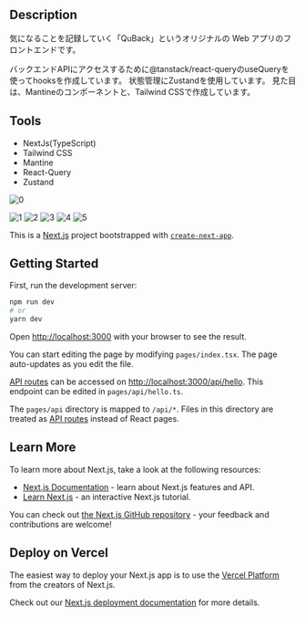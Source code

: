 
## Description
気になることを記録していく「QuBack」というオリジナルの Web アプリのフロントエンドです。 

バックエンドAPIにアクセスするために@tanstack/react-queryのuseQueryを使ってhooksを作成しています。
状態管理にZustandを使用しています。
見た目は、Mantineのコンポーネントと、Tailwind CSSで作成しています。

## Tools
- NextJs(TypeScript)
- Tailwind CSS
- Mantine
- React-Query
- Zustand

![0](https://user-images.githubusercontent.com/101968115/206491648-5c08cbd8-8b41-409d-87c1-84fb036e286e.png)

![1](https://user-images.githubusercontent.com/101968115/206491713-21f5e26b-7798-4946-9021-82aaf22452ba.png)
![2](https://user-images.githubusercontent.com/101968115/206491795-697013e1-57b3-4fe3-b05b-0cc5ce0d7666.png)
![3](https://user-images.githubusercontent.com/101968115/206491887-01633b26-81e3-49ab-a11e-9b7904331d5e.png)
![4](https://user-images.githubusercontent.com/101968115/206491951-26997964-a483-4fb3-b198-f109f360f9f3.png)
![5](https://user-images.githubusercontent.com/101968115/206492013-8a1de8ad-ca28-4cbd-ac0e-63712e32b0cc.png)

This is a [Next.js](https://nextjs.org/) project bootstrapped with [`create-next-app`](https://github.com/vercel/next.js/tree/canary/packages/create-next-app).


## Getting Started

First, run the development server:

```bash
npm run dev
# or
yarn dev
```

Open [http://localhost:3000](http://localhost:3000) with your browser to see the result.

You can start editing the page by modifying `pages/index.tsx`. The page auto-updates as you edit the file.

[API routes](https://nextjs.org/docs/api-routes/introduction) can be accessed on [http://localhost:3000/api/hello](http://localhost:3000/api/hello). This endpoint can be edited in `pages/api/hello.ts`.

The `pages/api` directory is mapped to `/api/*`. Files in this directory are treated as [API routes](https://nextjs.org/docs/api-routes/introduction) instead of React pages.

## Learn More

To learn more about Next.js, take a look at the following resources:

- [Next.js Documentation](https://nextjs.org/docs) - learn about Next.js features and API.
- [Learn Next.js](https://nextjs.org/learn) - an interactive Next.js tutorial.

You can check out [the Next.js GitHub repository](https://github.com/vercel/next.js/) - your feedback and contributions are welcome!

## Deploy on Vercel

The easiest way to deploy your Next.js app is to use the [Vercel Platform](https://vercel.com/new?utm_medium=default-template&filter=next.js&utm_source=create-next-app&utm_campaign=create-next-app-readme) from the creators of Next.js.

Check out our [Next.js deployment documentation](https://nextjs.org/docs/deployment) for more details.
